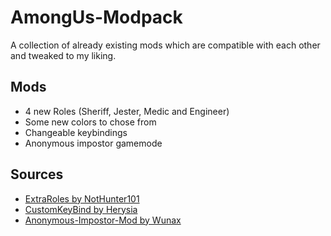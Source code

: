 # AmongUs-Modpack
A collection of already existing mods which are compatible with each other and tweaked to my liking.

## Mods
- 4 new Roles (Sheriff, Jester, Medic and Engineer)
- Some new colors to chose from
- Changeable keybindings
- Anonymous impostor gamemode

## Sources
- [ExtraRoles by NotHunter101](https://github.com/NotHunter101/ExtraRolesAmongUs)
- [CustomKeyBind by Herysia](https://github.com/Herysia/CustomKeyBinds)
- [Anonymous-Impostor-Mod by Wunax](https://github.com/Wunax/Among-Us-Anonymous-Impostors-Mod)